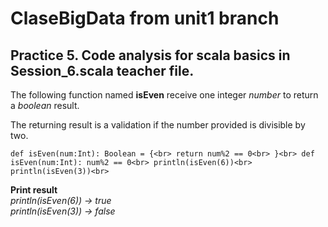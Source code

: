 # ClaseBigData from unit1 branch
## Practice 5. Code analysis for scala basics in Session_6.scala teacher file. 

The following function named **isEven** receive one integer *number* to return a *boolean* result. 

The returning result is a validation if the number provided is divisible by two.

``def isEven(num:Int): Boolean = {<br>
     return num%2 == 0<br>
}<br>
def isEven(num:Int): num%2 == 0<br>
println(isEven(6))<br>
println(isEven(3))<br>``

**Print result**<br>
*println(isEven(6)) -> true*<br>
*println(isEven(3)) -> false*<br>
